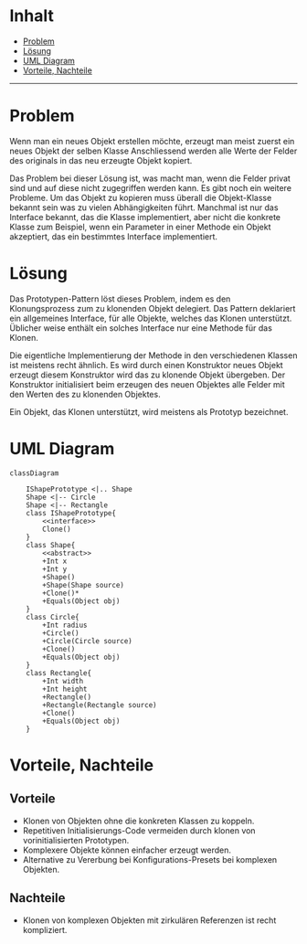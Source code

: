 # Inhalt 

- [Problem](#problem)
- [Lösung](#lösung)
- [UML Diagram](#uml-diagram)
- [Vorteile, Nachteile](#vorteile-nachteile)
  
---

# Problem
Wenn man ein neues Objekt erstellen möchte, erzeugt man meist zuerst ein neues Objekt der selben Klasse
Anschliessend werden alle Werte der Felder des originals in das neu erzeugte Objekt kopiert.

Das Problem bei dieser Lösung ist, was macht man, wenn die Felder privat sind und auf diese nicht zugegriffen werden
kann. Es gibt noch ein weitere Probleme. Um das Objekt zu kopieren muss überall die Objekt-Klasse bekannt sein was
zu vielen Abhängigkeiten führt. Manchmal ist nur das Interface bekannt, das die Klasse implementiert, aber nicht die
konkrete Klasse zum Beispiel, wenn ein Parameter in einer Methode ein Objekt akzeptiert, das ein bestimmtes
Interface implementiert.

# Lösung
Das Prototypen-Pattern löst dieses Problem, indem es den Klonungsprozess zum zu klonenden Objekt delegiert. Das
Pattern deklariert ein allgemeines Interface, für alle Objekte, welches das Klonen unterstützt. Üblicher weise
enthält ein solches Interface nur eine Methode für das Klonen. 

Die eigentliche Implementierung der Methode in den verschiedenen Klassen ist meistens recht ähnlich. Es wird durch
einen Konstruktor neues Objekt erzeugt diesem Konstruktor wird das zu klonende Objekt übergeben. Der Konstruktor
initialisiert beim erzeugen des neuen Objektes alle Felder mit den Werten des zu klonenden Objektes.

Ein Objekt, das Klonen unterstützt, wird meistens als Prototyp bezeichnet.

# UML Diagram

```mermaid
classDiagram
    
    IShapePrototype <|.. Shape
    Shape <|-- Circle
    Shape <|-- Rectangle
    class IShapePrototype{
        <<interface>>
        Clone()
    }
    class Shape{
        <<abstract>>
        +Int x
        +Int y
        +Shape()
        +Shape(Shape source)
        +Clone()*
        +Equals(Object obj)
    }
    class Circle{
        +Int radius
        +Circle()
        +Circle(Circle source)
        +Clone()
        +Equals(Object obj)
    }
    class Rectangle{
        +Int width
        +Int height
        +Rectangle()
        +Rectangle(Rectangle source)
        +Clone()
        +Equals(Object obj)
    }
```

# Vorteile, Nachteile 

## Vorteile
- Klonen von Objekten ohne die konkreten Klassen zu koppeln.
- Repetitiven Initialisierungs-Code vermeiden durch klonen von vorinitialisierten Prototypen.
- Komplexere Objekte können einfacher erzeugt werden. 
- Alternative zu Vererbung bei Konfigurations-Presets bei komplexen Objekten. 

## Nachteile
- Klonen von komplexen Objekten mit zirkulären Referenzen ist recht kompliziert.
